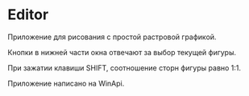 # Editor
Приложение для рисования с простой растровой графикой.

Кнопки в нижней части окна отвечают за выбор текущей фигуры.

При зажатии клавиши SHIFT, соотношение сторн фигуры равно 1:1.

Приложение написано на WinApi.
